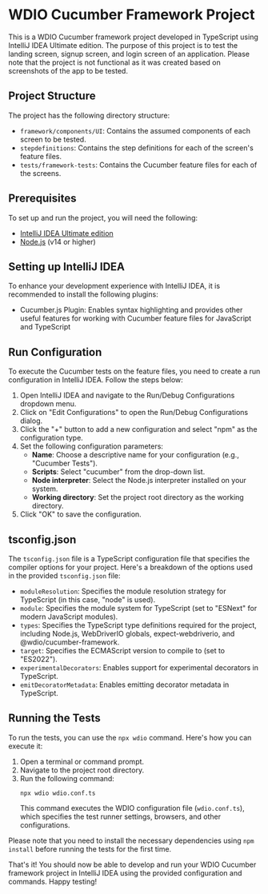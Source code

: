 # WDIO Cucumber Framework Project

This is a WDIO Cucumber framework project developed in TypeScript using IntelliJ IDEA Ultimate edition. The purpose of this project is to test the landing screen, signup screen, and login screen of an application. Please note that the project is not functional as it was created based on screenshots of the app to be tested.

## Project Structure

The project has the following directory structure:

- `framework/components/UI`: Contains the assumed components of each screen to be tested.
- `stepdefinitions`: Contains the step definitions for each of the screen's feature files.
- `tests/framework-tests`: Contains the Cucumber feature files for each of the screens.

## Prerequisites

To set up and run the project, you will need the following:

- [IntelliJ IDEA Ultimate edition](https://www.jetbrains.com/idea/download/)
- [Node.js](https://nodejs.org/en/) (v14 or higher)

## Setting up IntelliJ IDEA

To enhance your development experience with IntelliJ IDEA, it is recommended to install the following plugins:

- Cucumber.js Plugin: Enables syntax highlighting and provides other useful features for working with Cucumber feature files for JavaScript and TypeScript

## Run Configuration

To execute the Cucumber tests on the feature files, you need to create a run configuration in IntelliJ IDEA. Follow the steps below:

1. Open IntelliJ IDEA and navigate to the Run/Debug Configurations dropdown menu.
2. Click on "Edit Configurations" to open the Run/Debug Configurations dialog.
3. Click the "+" button to add a new configuration and select "npm" as the configuration type.
4. Set the following configuration parameters:
   - **Name**: Choose a descriptive name for your configuration (e.g., "Cucumber Tests").
   - **Scripts**: Select "cucumber" from the drop-down list.
   - **Node interpreter**: Select the Node.js interpreter installed on your system.
   - **Working directory**: Set the project root directory as the working directory.
5. Click "OK" to save the configuration.

## tsconfig.json

The `tsconfig.json` file is a TypeScript configuration file that specifies the compiler options for your project. Here's a breakdown of the options used in the provided `tsconfig.json` file:

- `moduleResolution`: Specifies the module resolution strategy for TypeScript (in this case, "node" is used).
- `module`: Specifies the module system for TypeScript (set to "ESNext" for modern JavaScript modules).
- `types`: Specifies the TypeScript type definitions required for the project, including Node.js, WebDriverIO globals, expect-webdriverio, and @wdio/cucumber-framework.
- `target`: Specifies the ECMAScript version to compile to (set to "ES2022").
- `experimentalDecorators`: Enables support for experimental decorators in TypeScript.
- `emitDecoratorMetadata`: Enables emitting decorator metadata in TypeScript.

## Running the Tests

To run the tests, you can use the `npx wdio` command. Here's how you can execute it:

1. Open a terminal or command prompt.
2. Navigate to the project root directory.
3. Run the following command:
   ```
   npx wdio wdio.conf.ts
   ```
   This command executes the WDIO configuration file (`wdio.conf.ts`), which specifies the test runner settings, browsers, and other configurations.

Please note that you need to install the necessary dependencies using `npm install` before running the tests for the first time.

That's it! You should now be able to develop and run your WDIO Cucumber framework project in IntelliJ IDEA using the provided configuration and commands. Happy testing!
